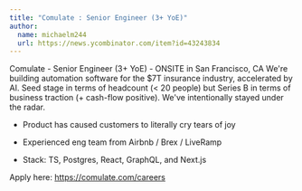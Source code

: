 ```yaml
---
title: "Comulate : Senior Engineer (3+ YoE)"
author:
  name: michaelm244
  url: https://news.ycombinator.com/item?id=43243834
---
```

Comulate - Senior Engineer (3+ YoE) - ONSITE in San Francisco, CA
We&#x27;re building automation software for the $7T insurance industry, accelerated by AI. Seed stage in terms of headcount (&lt; 20 people) but Series B in terms of business traction (+ cash-flow positive). We&#x27;ve intentionally stayed under the radar.

- Product has caused customers to literally cry tears of joy

- Experienced eng team from Airbnb &#x2F; Brex &#x2F; LiveRamp

- Stack: TS, Postgres, React, GraphQL, and Next.js

Apply here: <a href="https:&#x2F;&#x2F;comulate.com&#x2F;careers" rel="nofollow">https:&#x2F;&#x2F;comulate.com&#x2F;careers</a>
<JobApplication />
